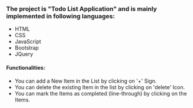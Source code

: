 ### The project is "Todo List Application" and is mainly implemented in following languages:

* HTML
* CSS
* JavaScript
* Bootstrap
* JQuery

#### Functionalities:
* You can add a New Item in the List by clicking on '+' Sign.
* You can delete the existing Item in the list by clicking on 'delete' Icon.
* You can mark the Items as completed (line-through) by clicking on the Items.
